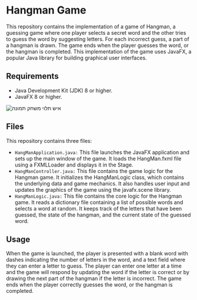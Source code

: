 # Hangman Game 
This repository contains the implementation of a game of Hangman, a guessing game where one player selects a secret word and the other tries to guess the word by suggesting letters. For each incorrect guess, a part of a hangman is drawn. The game ends when the player guesses the word, or the hangman is completed. This implementation of the game uses JavaFX, a popular Java library for building graphical user interfaces.

## Requirements
- Java Development Kit (JDK) 8 or higher.
- JavaFX 8 or higher.

![איש תלוי משחק תמונה](https://user-images.githubusercontent.com/125824958/221406246-480d594f-bc90-42cb-b513-c1b69ac8844c.png)

## Files
This repository contains three files:

- `HangManApplication.java:` This file launches the JavaFX application and sets up the main window of the game. It loads the HangMan.fxml file using a FXMLLoader and displays it in the Stage.
- `HangManController.java:` This file contains the game logic for the Hangman game. It initializes the HangManLogic class, which contains the underlying data and game mechanics. It also handles user input and updates the graphics of the game using the javafx.scene library.
- `HangManLogic.java:` This file contains the core logic for the Hangman game. It reads a dictionary file containing a list of possible words and selects a word at random. It keeps track of the letters that have been guessed, the state of the hangman, and the current state of the guessed word.

## Usage

When the game is launched, the player is presented with a blank word with dashes indicating the number of letters in the word, and a text field where they can enter a letter to guess. The player can enter one letter at a time and the game will respond by updating the word if the letter is correct or by drawing the next part of the hangman if the letter is incorrect. The game ends when the player correctly guesses the word, or the hangman is completed.

